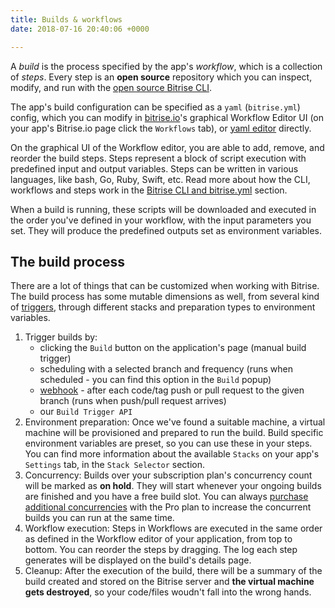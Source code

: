 ```yaml
---
title: Builds & workflows
date: 2018-07-16 20:40:06 +0000

---
```

A _build_ is the process specified by the app's _workflow_, which is a collection of _steps_. Every step is an **open source** repository which you can inspect, modify, and run with the [open source Bitrise CLI](https://www.bitrise.io/cli).

The app's build configuration can be specified as a `yaml` (`bitrise.yml`) config, which you can modify in [bitrise.io](https://www.bitrise.io)'s graphical Workflow Editor UI (on your app's Bitrise.io page click the `Workflows` tab), or [yaml editor](http://blog.bitrise.io/2016/02/12/edit-your-yaml-files-like-a-boss.html) directly.

On the graphical UI of the Workflow editor, you are able to add, remove, and reorder the build steps. Steps represent a block of script execution with predefined input and output variables. Steps can be written in various languages, like bash, Go, Ruby, Swift, etc. Read more about how the CLI, workflows and steps work in the [Bitrise CLI and bitrise.yml](/bitrise-cli/) section.

When a build is running, these scripts will be downloaded and executed in the order you've defined in your workflow, with the input parameters you set. They will produce the predefined outputs set as environment variables.

## The build process

There are a lot of things that can be customized when working with Bitrise. The build process has some mutable dimensions as well, from several kind of [triggers](https://bitrise-io.github.io/devcenter/webhooks/trigger-map), through different stacks and preparation types to environment variables.

1. Trigger builds by:
   * clicking the `Build` button on the application's page (manual build trigger)
   * scheduling with a selected branch and frequency (runs when scheduled - you can find this option in the `Build` popup)
   * [webhook](https://bitrise-io.github.io/devcenter/webhooks) - after each code/tag push or pull request to the given branch (runs when push/pull request arrives)
   * our `Build Trigger API`
2. Environment preparation: Once we've found a suitable machine, a virtual machine will be provisioned and prepared to run the build. Build specific environment variables are preset, so you can use these in your steps. You can find more information about the available `Stacks` on your app's `Settings` tab, in the `Stack Selector` section.
3. Concurrency: Builds over your subscription plan's concurrency count will be marked as **on hold**. They will start whenever your ongoing builds are finished and you have a free build slot. You can always [purchase additional concurrencies](https://www.bitrise.io/me/profile/pricing) with the Pro plan to increase the concurrent builds you can run at the same time.
4. Workflow execution: Steps in Workflows are executed in the same order as defined in the Workflow editor of your application, from top to bottom. You can reorder the steps by dragging. The log each step generates will be displayed on the build's details page.
5. Cleanup: After the execution of the build, there will be a summary of the build created and stored on the Bitrise server and **the virtual machine gets destroyed**, so your code/files woudn't fall into the wrong hands.